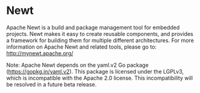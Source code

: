 <!--
#
# Licensed to the Apache Software Foundation (ASF) under one
# or more contributor license agreements.  See the NOTICE file
# distributed with this work for additional information
# regarding copyright ownership.  The ASF licenses this file
# to you under the Apache License, Version 2.0 (the
# "License"); you may not use this file except in compliance
# with the License.  You may obtain a copy of the License at
#
# http://www.apache.org/licenses/LICENSE-2.0
#
# Unless required by applicable law or agreed to in writing,
# software distributed under the License is distributed on an
# "AS IS" BASIS, WITHOUT WARRANTIES OR CONDITIONS OF ANY
#  KIND, either express or implied.  See the License for the
# specific language governing permissions and limitations
# under the License.
#
-->

# Newt

Apache Newt is a build and package management tool for embedded projects. Newt
makes it easy to create reusable components, and provides a framework for
building them for multiple different architectures.  For more information on
Apache Newt and related tools, please go to: http://mynewt.apache.org/

Note: Apache Newt depends on the yaml.v2 Go package (https://gopkg.in/yaml.v2).
This package is licensed under the LGPLv3, which is incompatible with the
Apache 2.0 license.  This incompatibility will be resolved in a future beta
release.
